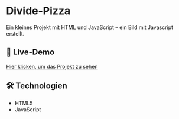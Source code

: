 # Divide-Pizza

Ein kleines Projekt mit HTML und JavaScript – ein Bild mit Javascript erstellt.

## 🔗 Live-Demo  
[Hier klicken, um das Projekt zu sehen](https://derlangsamealex.github.io/Divide%20Pizza/Divide%20Pizza.html)

## 🛠️ Technologien  
- HTML5  
- JavaScript
